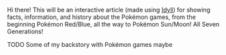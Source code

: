 Hi there! This will be an interactive article (made using [Idyll](https://idyll-lang.org/)) for showing facts, information,
and history about the Pokémon games, from the beginning Pokémon Red/Blue, all
the way to Pokémon Sun/Moon! All Seven Generations!

TODO Some of my backstory with Pokémon games maybe
